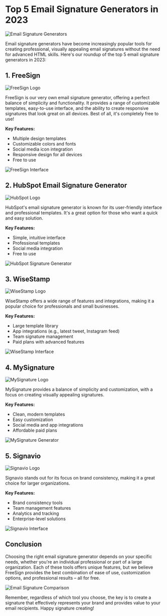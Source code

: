 # Top 5 Email Signature Generators in 2023

![Email Signature Generators](https://images.unsplash.com/photo-1517694712202-14dd9538aa97?ixlib=rb-4.0.3&ixid=M3wxMjA3fDB8MHxwaG90by1wYWdlfHx8fGVufDB8fHx8fA%3D%3D&auto=format&fit=crop&w=1170&q=80)

Email signature generators have become increasingly popular tools for creating professional, visually appealing email signatures without the need for advanced HTML skills. Here's our roundup of the top 5 email signature generators in 2023:

## 1. FreeSign

![FreeSign Logo](https://example.com/freesign-logo.png)

FreeSign is our very own email signature generator, offering a perfect balance of simplicity and functionality. It provides a range of customizable templates, easy-to-use interface, and the ability to create responsive signatures that look great on all devices. Best of all, it's completely free to use!

**Key Features:**
- Multiple design templates
- Customizable colors and fonts
- Social media icon integration
- Responsive design for all devices
- Free to use

![FreeSign Interface](https://example.com/freesign-interface.jpg)

## 2. HubSpot Email Signature Generator

![HubSpot Logo](https://example.com/hubspot-logo.png)

HubSpot's email signature generator is known for its user-friendly interface and professional templates. It's a great option for those who want a quick and easy solution.

**Key Features:**
- Simple, intuitive interface
- Professional templates
- Social media integration
- Free to use

![HubSpot Signature Generator](https://example.com/hubspot-signature-generator.jpg)

## 3. WiseStamp

![WiseStamp Logo](https://example.com/wisestamp-logo.png)

WiseStamp offers a wide range of features and integrations, making it a popular choice for professionals and small businesses.

**Key Features:**
- Large template library
- App integrations (e.g., latest tweet, Instagram feed)
- Team signature management
- Paid plans with advanced features

![WiseStamp Interface](https://example.com/wisestamp-interface.jpg)

## 4. MySignature

![MySignature Logo](https://example.com/mysignature-logo.png)

MySignature provides a balance of simplicity and customization, with a focus on creating visually appealing signatures.

**Key Features:**
- Clean, modern templates
- Easy customization
- Social media and app integrations
- Affordable paid plans

![MySignature Generator](https://example.com/mysignature-generator.jpg)

## 5. Signavio

![Signavio Logo](https://example.com/signavio-logo.png)

Signavio stands out for its focus on brand consistency, making it a great choice for larger organizations.

**Key Features:**
- Brand consistency tools
- Team management features
- Analytics and tracking
- Enterprise-level solutions

![Signavio Interface](https://example.com/signavio-interface.jpg)

## Conclusion

Choosing the right email signature generator depends on your specific needs, whether you're an individual professional or part of a large organization. Each of these tools offers unique features, but we believe FreeSign provides the best combination of ease of use, customization options, and professional results – all for free.

![Email Signature Comparison](https://example.com/email-signature-comparison.png)

Remember, regardless of which tool you choose, the key is to create a signature that effectively represents your brand and provides value to your email recipients. Happy signature creating!

